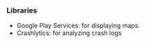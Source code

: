 ### Libraries

* Google Play Services: for displaying maps.
* Crashlytics: for analyzing crash logs
